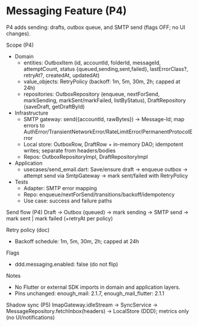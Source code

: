 # Messaging Feature (P4)

P4 adds sending: drafts, outbox queue, and SMTP send (flags OFF; no UI changes).

Scope (P4)
- Domain
  - entities: OutboxItem (id, accountId, folderId, messageId, attemptCount, status {queued,sending,sent,failed}, lastErrorClass?, retryAt?, createdAt, updatedAt)
  - value_objects: RetryPolicy (backoff: 1m, 5m, 30m, 2h; capped at 24h)
  - repositories: OutboxRepository (enqueue, nextForSend, markSending, markSent/markFailed, listByStatus), DraftRepository (saveDraft, getDraftById)
- Infrastructure
  - SMTP gateway: send({accountId, rawBytes}) → Message-Id; map errors to AuthError/TransientNetworkError/RateLimitError/PermanentProtocolError
  - Local store: OutboxRow, DraftRow + in-memory DAO; idempotent writes; separate from headers/bodies
  - Repos: OutboxRepositoryImpl, DraftRepositoryImpl
- Application
  - usecases/send_email.dart: Save/ensure draft → enqueue outbox → attempt send via SmtpGateway → mark sent/failed with RetryPolicy
- Tests
  - Adapter: SMTP error mapping
  - Repo: enqueue/nextForSend/transitions/backoff/idempotency
  - Use case: success and failure paths

Send flow (P4)
Draft → Outbox (queued) → mark sending → SMTP send → mark sent | mark failed (+retryAt per policy)

Retry policy (doc)
- Backoff schedule: 1m, 5m, 30m, 2h; capped at 24h

Flags
- ddd.messaging.enabled: false (do not flip)

Notes
- No Flutter or external SDK imports in domain and application layers.
- Pins unchanged: enough_mail: 2.1.7, enough_mail_flutter: 2.1.1

Shadow sync (P5)
ImapGateway.idleStream → SyncService → MessageRepository.fetchInbox(headers) → LocalStore (DDD); metrics only (no UI/notifications)

